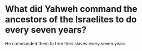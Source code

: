 # What did Yahweh command the ancestors of the Israelites to do every seven years?

He commanded them to free their slaves every seven years.
